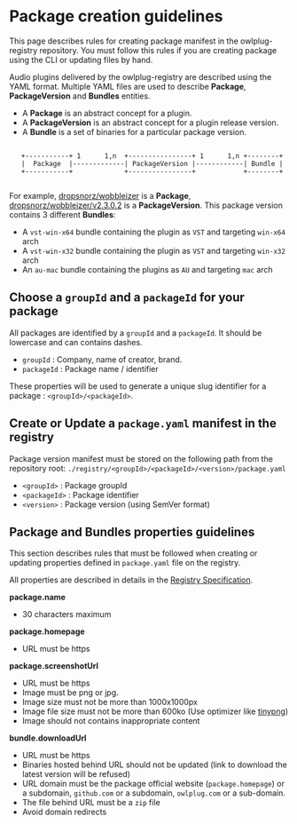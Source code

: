 # Package creation guidelines

This page describes rules for creating package manifest in the owlplug-registry repository. You must follow this rules if you are creating package using the CLI or updating files by hand.

Audio plugins delivered by the owlplug-registry are described using the YAML format. Multiple YAML files are used to describe **Package**, **PackageVersion** and **Bundles** entities.
* A **Package** is an abstract concept for a plugin.
* A **PackageVersion** is an abstract concept for a plugin release version.
* A **Bundle** is a set of binaries for a particular package version.

```
                                                                         
   +-----------+ 1      1,n  +----------------+ 1      1,n +--------+    
   |  Package  |-------------| PackageVersion |------------| Bundle |    
   +-----------+             +----------------+            +--------+    
                                                                         
```


For example, [dropsnorz/wobbleizer](https://github.com/OwlPlug/owlplug-registry/blob/master/registry/dropsnorz/wobbleizer/) is a **Package**,  [dropsnorz/wobbleizer/v2.3.0.2](https://github.com/OwlPlug/owlplug-registry/blob/master/registry/dropsnorz/wobbleizer/2.3.0.2/package.yaml) is a **PackageVersion**.
This package version contains 3 different **Bundles**:
* A `vst-win-x64` bundle containing the plugin as `VST` and targeting `win-x64` arch
* A `vst-win-x32` bundle containing the plugin as `VST` and targeting `win-x32` arch
* An `au-mac` bundle containing the plugins as `AU` and targeting `mac` arch


## Choose a `groupId` and a `packageId` for your package

All packages are identified by a `groupId` and a `packageId`. It should be lowercase and can contains dashes.

* `groupId` : Company, name of creator, brand.
* `packageId` : Package name / identifier

These properties will be used to generate a unique slug identifier for a package : `<groupId>/<packageId>`.


## Create or Update a `package.yaml` manifest in the registry

Package version manifest must be stored on the following path from the repository root: `./registry/<groupId>/<packageId>/<version>/package.yaml`
* `<groupId>` : Package groupId
* `<packageId>` : Package identifier
* `<version>` : Package version (using SemVer format)

 
## Package and Bundles properties guidelines

This section describes rules that must be followed when creating or updating properties defined in `package.yaml` file on the registry.

All properties are described in details in the [Registry Specification](./Registry-specification.md).

**package.name**
* 30 characters maximum

**package.homepage**
* URL must be https

**package.screenshotUrl**
* URL must be https
* Image must be png or jpg.
* Image size must not be more than 1000x1000px 
* Image file size must not be more than 600ko (Use optimizer like [tinypng](https://tinypng.com/))
* Image should not contains inappropriate content

**bundle.downloadUrl**
* URL must be https
* Binaries hosted behind URL should not be updated (link to download the latest version will be refused)
* URL domain must be the package official website (`package.homepage`) or a subdomain, `github.com` or a subdomain, `owlplug.com` or a sub-domain.
* The file behind URL must be a `zip` file
* Avoid domain redirects
